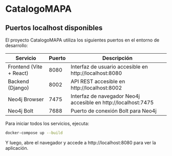 # CatalogoMAPA

## Puertos localhost disponibles  
  
El proyecto CatalogoMAPA utiliza los siguientes puertos en el entorno de desarrollo:  
  
| Servicio | Puerto | Descripción |  
|----------|--------|-------------|  
| Frontend (Vite + React) | 8080 | Interfaz de usuario accesible en http://localhost:8080 |  
| Backend (Django) | 8002 | API REST accesible en http://localhost:8002 |  
| Neo4j Browser | 7475 | Interfaz de navegador Neo4j accesible en http://localhost:7475 |  
| Neo4j Bolt | 7688 | Puerto de conexión Bolt para Neo4j |  
  
Para iniciar todos los servicios, ejecuta:  
```bash  
docker-compose up --build
```
Y luego, abre el navegador y accede a http://localhost:8080 para ver la aplicación.